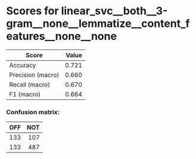 # Scores for linear_svc__both__3-gram__none__lemmatize__content_features__none__none
|      Score      |Value|
|-----------------|----:|
|Accuracy         |0.721|
|Precision (macro)|0.660|
|Recall (macro)   |0.670|
|F1 (macro)       |0.664|

### Confusion matrix:
|OFF|NOT|
|--:|--:|
|133|107|
|133|487|

